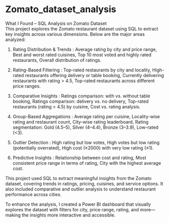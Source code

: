# Zomato_dataset_analysis
What I Found – SQL Analysis on Zomato Dataset  
This project explores the Zomato restaurant dataset using SQL to extract key insights across various dimensions. Below are the major areas analyzed:

1. Rating Distribution & Trends : 
Average rating by city and price range,
Best and worst rated cuisines,
Top 10 most voted and highly rated restaurants,
Overall distribution of ratings.

2. Rating-Based Filtering : 
Top-rated restaurants by city and locality,
High-rated restaurants offering delivery or table booking,
Currently delivering restaurants with rating > 4.5,
Top-rated restaurants across different price ranges.

3. Comparative Insights : 
Ratings comparison: with vs. without table booking,
Ratings comparison: delivery vs. no delivery,
Top-rated restaurants (rating > 4.5) by cuisine,
Cost vs. rating analysis.

4. Group-Based Aggregations : 
Average rating per cuisine,
Locality-wise rating and restaurant count,
City-wise rating leaderboard,
Rating segmentation: Gold (4.5–5), Silver (4–4.4), Bronze (3–3.9), Low-rated (<3).

5. Outlier Detection : 
High rating but low votes,
High votes but low rating (potentially overrated),
High cost (≥2000) with very low rating (≤1).

6. Predictive Insights : 
Relationship between cost and rating,
Most consistent price range in terms of rating,
City with the highest average cost.

This project used SQL to extract meaningful insights from the Zomato dataset, covering trends in ratings, pricing, cuisines, and service options. It also included comparative and outlier analysis to understand restaurant performance across cities.

To enhance the analysis, I created a Power BI dashboard that visually explores the dataset with filters for city, price range, rating, and more—making the insights more interactive and accessible.

